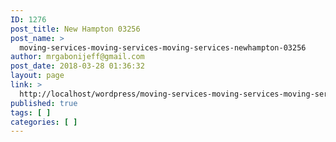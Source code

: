 ```yaml
---
ID: 1276
post_title: New Hampton 03256
post_name: >
  moving-services-moving-services-moving-services-newhampton-03256
author: mrgabonijeff@gmail.com
post_date: 2018-03-28 01:36:32
layout: page
link: >
  http://localhost/wordpress/moving-services-moving-services-moving-services-newhampton-03256/
published: true
tags: [ ]
categories: [ ]
---
```

